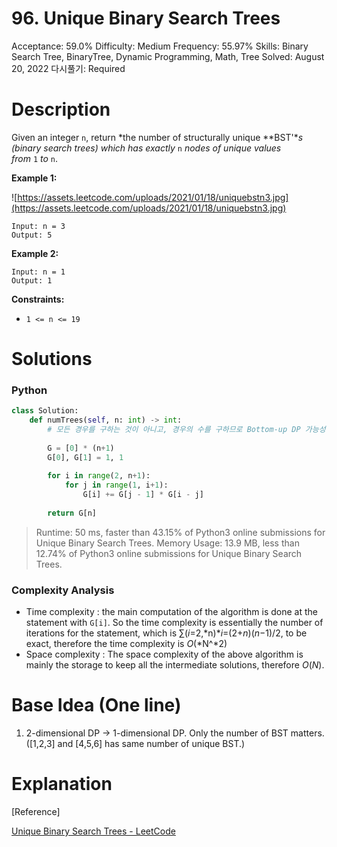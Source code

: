 # 96. Unique Binary Search Trees

Acceptance: 59.0%
Difficulty: Medium
Frequency: 55.97%
Skills: Binary Search Tree, BinaryTree, Dynamic Programming, Math, Tree
Solved: August 20, 2022
다시풀기: Required

# Description

Given an integer `n`, return *the number of structurally unique **BST'**s (binary search trees) which has exactly* `n` *nodes of unique values from* `1` *to* `n`.

**Example 1:**

![https://assets.leetcode.com/uploads/2021/01/18/uniquebstn3.jpg](https://assets.leetcode.com/uploads/2021/01/18/uniquebstn3.jpg)

```
Input: n = 3
Output: 5

```

**Example 2:**

```
Input: n = 1
Output: 1

```

**Constraints:**

- `1 <= n <= 19`

# Solutions

### Python

```python
class Solution:
    def numTrees(self, n: int) -> int:
        # 모든 경우를 구하는 것이 아니고, 경우의 수를 구하므로 Bottom-up DP 가능성
        
        G = [0] * (n+1)
        G[0], G[1] = 1, 1
        
        for i in range(2, n+1):
            for j in range(1, i+1):
                G[i] += G[j - 1] * G[i - j]
                
        return G[n]
```

> Runtime: 50 ms, faster than 43.15% of Python3 online submissions for Unique Binary Search Trees.
Memory Usage: 13.9 MB, less than 12.74% of Python3 online submissions for Unique Binary Search Trees.
> 

### Complexity Analysis

- Time complexity : the main computation of the algorithm is done at the statement with `G[i]`. So the time complexity is essentially the number of iterations for the statement, which is ∑(*i*=2,*n)**i*=(2+*n*)(*n*−1)/2, to be exact, therefore the time complexity is *O*(*N^*2)
- Space complexity : The space complexity of the above algorithm is mainly the storage to keep all the intermediate solutions, therefore *O*(*N*).

# Base Idea (One line)

1. 2-dimensional DP → 1-dimensional DP. Only the number of BST matters.([1,2,3] and [4,5,6] has same number of unique BST.)

# Explanation

[Reference]

[Unique Binary Search Trees - LeetCode](https://leetcode.com/problems/unique-binary-search-trees/solution/)